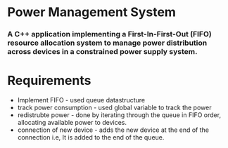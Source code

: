 # Power Management System
### A C++ application implementing a First-In-First-Out (FIFO) resource allocation system to manage power distribution across devices in a constrained power supply system.

# Requirements

- Implement FIFO - used queue datastructure
- track power consumption - used global variable to track the power
- redistrubte power - done by iterating through the queue in FIFO order, allocating available power to devices.
- connection of new device - adds the new device at the end of the connection i.e, It is added to the end of the queue.

